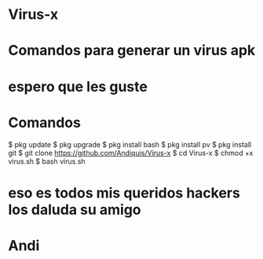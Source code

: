 # Virus-x
# Comandos para generar un virus apk 

# espero que les guste
# Comandos
$ pkg update
$ pkg upgrade
$ pkg install bash
$ pkg install pv
$ pkg install git
$ git clone https://github.com/Andiquis/Virus-x
$ cd Virus-x
$ chmod +x virus.sh
$ bash virus.sh
# eso es todos mis queridos hackers los daluda su amigo
# Andi 
